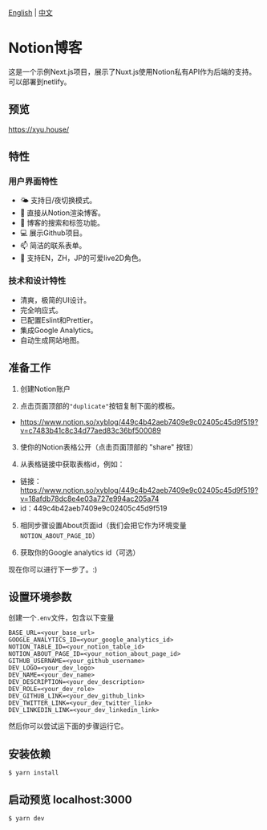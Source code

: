 [English](README.md) | [中文](README_zh.md)

# Notion博客
这是一个示例Next.js项目，展示了Nuxt.js使用Notion私有API作为后端的支持。
可以部署到netlify。

## 预览
https://xyu.house/

## 特性

### 用户界面特性
- 🌤️ 支持日/夜切换模式。
- 📖 直接从Notion渲染博客。
- 🔎 博客的搜索和标签功能。
- 💻 展示Github项目。
- 📫 简洁的联系表单。
- 👧 支持EN，ZH，JP的可爱live2D角色。

### 技术和设计特性
- 清爽，极简的UI设计。
- 完全响应式。
- 已配置Eslint和Prettier。
- 集成Google Analytics。
- 自动生成网站地图。

## 准备工作
1. 创建Notion账户

2. 点击页面顶部的` "duplicate" `按钮复制下面的模板。
- https://www.notion.so/xyblog/449c4b42aeb7409e9c02405c45d9f519?v=c7483b41c8c34d77aed83c36bf500089

3. 使你的Notion表格公开（点击页面顶部的 "share" 按钮）

4. 从表格链接中获取表格id，例如：
- 链接：https://www.notion.so/xyblog/449c4b42aeb7409e9c02405c45d9f519?v=18afdb78dc8e4e03a727e994ac205a74
- id：449c4b42aeb7409e9c02405c45d9f519

5. 相同步骤设置About页面id（我们会把它作为环境变量 `NOTION_ABOUT_PAGE_ID`）

6. 获取你的Google analytics id（可选）

现在你可以进行下一步了。:)

## 设置环境参数
创建一个`.env`文件，包含以下变量

```
BASE_URL=<your_base_url>
GOOGLE_ANALYTICS_ID=<your_google_analytics_id>
NOTION_TABLE_ID=<your_notion_table_id>
NOTION_ABOUT_PAGE_ID=<your_notion_about_page_id>
GITHUB_USERNAME=<your_github_username>
DEV_LOGO=<your_dev_logo>
DEV_NAME=<your_dev_name>
DEV_DESCRIPTION=<your_dev_description>
DEV_ROLE=<your_dev_role>
DEV_GITHUB_LINK=<your_dev_github_link>
DEV_TWITTER_LINK=<your_dev_twitter_link>
DEV_LINKEDIN_LINK=<your_dev_linkedin_link>
```

然后你可以尝试运下面的步骤运行它。

## 安装依赖
```
$ yarn install
```

## 启动预览 localhost:3000 
```
$ yarn dev
```
